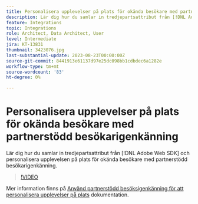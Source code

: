 ```yaml
---
title: Personalisera upplevelser på plats för okända besökare med partnerstödd besökarigenkänning
description: Lär dig hur du samlar in tredjepartsattribut från [!DNL Adobe Web SDK] och personalisera upplevelsen på plats för okända besökare med partnerstödd besökarigenkänning.
feature: Integrations
topic: Integrations
role: Architect, Data Architect, User
level: Intermediate
jira: KT-13831
thumbnail: 3423076.jpg
last-substantial-update: 2023-08-23T00:00:00Z
source-git-commit: 8441913e61137d97e25dc098bb1cdbdec6a1282e
workflow-type: tm+mt
source-wordcount: '83'
ht-degree: 0%

---
```


# Personalisera upplevelser på plats för okända besökare med partnerstödd besökarigenkänning

Lär dig hur du samlar in tredjepartsattribut från [!DNL Adobe Web SDK] och personalisera upplevelsen på plats för okända besökare med partnerstödd besökarigenkänning.

>[!VIDEO](https://video.tv.adobe.com/v/3423076/?quality=12&learn=on)

Mer information finns på [Använd partnerstödd besöksigenkänning för att personalisera upplevelser på plats](https://experienceleague.adobe.com/docs/experience-platform/rtcdp/use-cases/partner-data/onsite-personalization.html) dokumentation.
